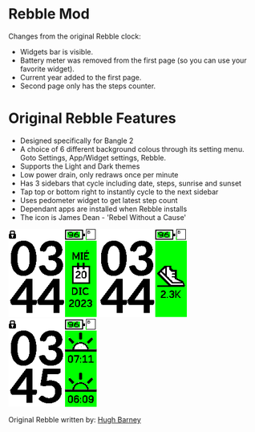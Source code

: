 # Rebble Mod

Changes from the original Rebble clock:

* Widgets bar is visible.
* Battery meter was removed from the first page (so you can use your favorite widget).
* Current year added to the first page.
* Second page only has the steps counter.

# Original Rebble Features

* Designed specifically for Bangle 2
* A choice of 6 different background colous through its setting menu. Goto Settings, App/Widget settings, Rebble.
* Supports the Light and Dark themes
* Low power drain, only redraws once per minute
* Has 3 sidebars that cycle including date, steps, sunrise and sunset
* Tap top or bottom right to instantly cycle to the next sidebar
* Uses pedometer widget to get latest step count
* Dependant apps are installed when Rebble installs
* The icon is James Dean - 'Rebel Without a Cause'

![](rebblemod_1.png)
![](rebblemod_2.png)
![](rebblemod_3.png)

Original Rebble written by: [Hugh Barney](https://github.com/hughbarney)
